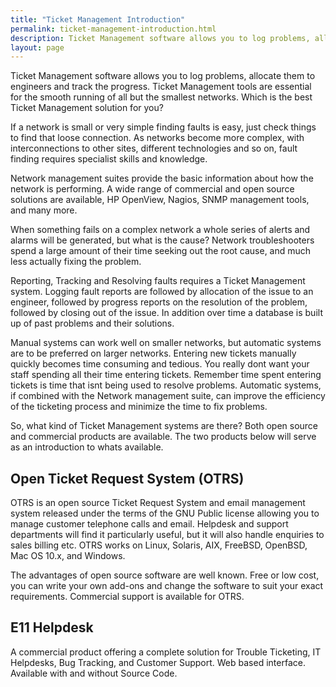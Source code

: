 ```yaml
---
title: "Ticket Management Introduction"
permalink: ticket-management-introduction.html
description: Ticket Management software allows you to log problems, allocate them to engineers and track the progress. Ticket Management tools are essential for the smooth running of all but the smallest networks. Which is the best Ticket Management solution for you?
layout: page
---
```

Ticket Management software allows you to log problems, allocate them to engineers and track the progress. Ticket Management tools are essential for the smooth running of all but the smallest networks. Which is the best Ticket Management solution for you?

If a network is small or very simple finding faults is easy, just check things to find that loose connection. As networks become more complex, with interconnections to other sites, different technologies and so on, fault finding requires specialist skills and knowledge.

Network management suites provide the basic information about how the network is performing. A wide range of commercial and open source solutions are available, HP OpenView, Nagios, SNMP management tools, and many more.

When something fails on a complex network a whole series of alerts and alarms will be generated, but what is the cause? Network troubleshooters spend a large amount of their time seeking out the root cause, and much less actually fixing the problem.

Reporting, Tracking and Resolving faults requires a Ticket Management system. Logging fault reports are followed by allocation of the issue to an engineer, followed by progress reports on the resolution of the problem, followed by closing out of the issue. In addition over time a database is built up of past problems and their solutions.

Manual systems can work well on smaller networks, but automatic systems are to be preferred on larger networks. Entering new tickets manually quickly becomes time consuming and tedious. You really dont want your staff spending all their time entering tickets. Remember time spent entering tickets is time that isnt being used to resolve problems. Automatic systems, if combined with the Network management suite, can improve the efficiency of the ticketing process and minimize the time to fix problems.

So, what kind of Ticket Management systems are there? Both open source and commercial products are available. The two products below will serve as an introduction to whats available.

## Open Ticket Request System (OTRS)

OTRS is an open source Ticket Request System and email management system released under the terms of the GNU Public license allowing you to manage customer telephone calls and email. Helpdesk and support departments will find it particularly useful, but it will also handle enquiries to sales billing etc. OTRS works on Linux, Solaris, AIX, FreeBSD, OpenBSD, Mac OS 10.x, and Windows.

The advantages of open source software are well known. Free or low cost, you can write your own add-ons and change the software to suit your exact requirements. Commercial support is available for OTRS.

## E11 Helpdesk

A commercial product offering a complete solution for Trouble Ticketing, IT Helpdesks, Bug Tracking, and Customer Support. Web based interface. Available with and without Source Code.
